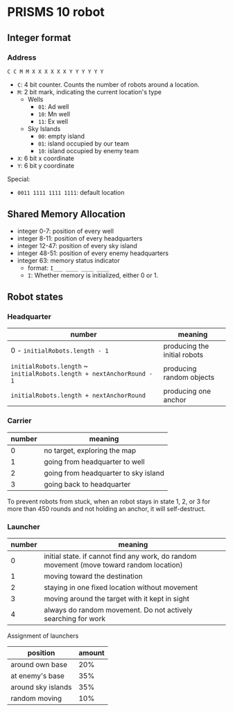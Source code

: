 # PRISMS 10 robot

## Integer format

### Address

```text
C C M M X X X X X X Y Y Y Y Y Y
```

- `C`: 4 bit counter. Counts the number of robots around a location.
- `M`: 2 bit mark, indicating the current location's type
    - Wells
        - `01`: Ad well
        - `10`: Mn well
        - `11`: Ex well
    - Sky Islands
        - `00`: empty island
        - `01`: island occupied by our team
        - `10`: island occupied by enemy team
- `X`: 6 bit x coordinate
- `Y`: 6 bit y coordinate

Special:

- `0011 1111 1111 1111`: default location

## Shared Memory Allocation

- integer 0-7: position of every well
- integer 8-11: position of every headquarters
- integer 12-47: position of every sky island
- integer 48-51: position of every enemy headquarters
- integer 63: memory status indicator
    - format: `I___ ____ ____ ____`
    - `I`: Whether memory is initialized, either 0 or 1.

## Robot states

### Headquarter

| number                                                                | meaning                      |
|-----------------------------------------------------------------------|------------------------------|
| 0 - `initialRobots.length - 1`                                        | producing the initial robots |
| `initialRobots.length` ~ `initialRobots.length + nextAnchorRound - 1` | producing random objects     |
| `initialRobots.length + nextAnchorRound`                              | producing one anchor         |

### Carrier

| number | meaning                              |
|--------|--------------------------------------|
| 0      | no target, exploring the map         |
| 1      | going from headquarter to well       |
| 2      | going from headquarter to sky island |
| 3      | going back to headquarter            |

To prevent robots from stuck, when an robot stays in state 1, 2, or 3 for more than 450 rounds and not holding an anchor, it will self-destruct.

### Launcher

| number | meaning                                                       |
|--------|---------------------------------------------------------------|
| 0      | initial state. if cannot find any work, do random movement (move toward random location)   |
| 1      | moving toward the destination                                 |
| 2      | staying in one fixed location without movement                |
| 3      | moving around the target with it kept in sight                |
| 4      | always do random movement. Do not actively searching for work |

Assignment of launchers

| position           | amount |
|--------------------|--------|
| around own base    | 20%    |
| at enemy's base    | 35%    |
| around sky islands | 35%    |
| random moving      | 10%    |